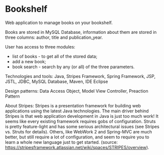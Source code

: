 # Bookshelf
Web application to manage books on your bookshelf.

Books are stored in MySQL Database, information about them are stored in three columns: author, title and publication_year. 

User has access to three modules: 
- list of books - to get all of the stored data;
- add a new book;
- book search - search by any (or all) of the three parameters.

Technologies and tools: Java, Stripes Framework, Spring Framework, JSP, JSTL, JDBC, MySQL Database, Maven, IDE Eclipse
  
Design patterns: Data Access Object, Model View Controller, Preaction Pattern
   
About Stripes: 
Stripes is a presentation framework for building web applications using the latest Java technologies. The main driver behind Stripes is that web application development in Java is just too much work! It seems like every existing framework requires gobs of configuration. Struts is pretty feature-light and has some serious architectural issues (see Stripes vs. Struts for details). Others, like WebWork 2 and Spring-MVC are much better, but still require a lot of configuration, and seem to require you to learn a whole new language just to get started. (source: https://stripesframework.atlassian.net/wiki/spaces/STRIPES/overview).
